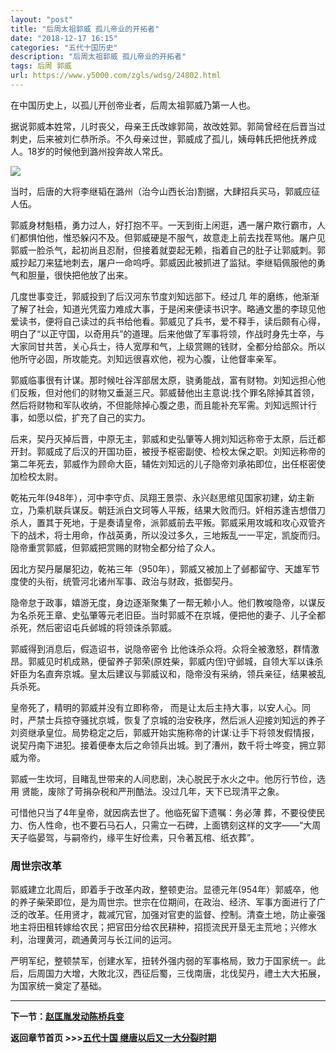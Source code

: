 ```yaml
---
layout: "post"
title: "后周太祖郭威 孤儿帝业的开拓者"
date: "2018-12-17 16:15"
categories: "五代十国历史"
description: "后周太祖郭威 孤儿帝业的开拓者"
tags: 后周 郭威
url: https://www.y5000.com/zgls/wdsg/24802.html
---
```






在中国历史上，以孤儿开创帝业者，后周太祖郭威乃第一人也。

据说郭威本姓常，儿时丧父，母亲王氏改嫁郭简，故改姓郭。郭简曾经在后晋当过刺史，后来被刘仁恭所杀。不久母亲过世，郭威成了孤儿，姨母韩氏把他抚养成人。18岁的时候他到潞州投奔故人常氏。

![](https://img.y5000.com/uploads/allimg/170809/8-1FPZ94605623.jpg)

当时，后唐的大将李继韬在潞州（治今山西长治)割据，大肆招兵买马，郭威应征人伍。

郭威身材魁梧，勇力过人，好打抱不平。一天到街上闲逛，遇一屠户欺行霸市，人们都惧怕他，惟恐躲闪不及。但郭威硬是不服气，故意走上前去找茬骂他。屠户见郭威一脸杀气，起初尚且忍耐，但接着就耍起无赖，指着自己的肚子让郭威刺。郭威抄起刀来猛地刺去，屠户一命呜呼。郭威因此被抓进了监狱。李继韬佩服他的勇气和胆量，很快把他放了出来。

几度世事变迁，郭威投到了后汉河东节度刘知远部下。经过几
年的磨练，他渐渐了解了社会，知道光凭蛮力难成大事，于是闲来便读书识字。略通文墨的李琼见他爱读书，便将自己读过的兵书给他看。郭威见了兵书，爱不释手，读后颇有心得，明白了“以正守国，以奇用兵”的道理。后来他做了军事将领，作战时身先士卒，与大家同甘共苦，关心兵士，待人宽厚和气，上级赏赐的钱财，全都分给部众。所以他所守必固，所攻能克。刘知远很喜欢他，视为心腹，让他督率亲军。

郭威临事很有计谋。那时候吐谷浑部居太原，骁勇能战，富有财物。刘知远担心他们反叛，但对他们的财物又垂涎三尺。郭威替他出主意说:找个罪名除掉其首领，然后将财物和军队收纳，不但能除掉心腹之患，而且能补充军需。刘知远照计行事，如愿以偿，扩充了自己的实力。

后来，契丹灭掉后晋，中原无主，郭威和史弘肇等人拥刘知远称帝于太原，后迁都开封。郭威成了后汉的开国功臣，被授予枢密副使、检校太保之职。刘知远称帝的第二年死去，郭威作为顾命大臣，辅佐刘知远的儿子隐帝刘承祐即位，出任枢密使加检校太尉。

乾祐元年(948年），河中李守贞、凤翔王景崇、永兴赵思绾见国家初建，幼主新立，乃乘机联兵谋反。朝廷派白文珂等人平叛，结果大败而归。奸相苏逢吉想借刀杀人，置其于死地，于是奏请皇帝，派郭威前去平叛。郭威采用攻城和攻心双管齐下的战术，将士用命，作战英勇，所以没过多久，三地叛乱一一平定，凯旋而归。隐帝重赏郭威，但郭威把赏赐的财物全都分给了众人。

因北方契丹屡屡犯边，乾祐三年（950年），郭威又被加上了邺都留守、天雄军节度使的头衔，统管河北诸州军事、政治与财政，抵御契丹。

隐帝怠于政事，嬉游无度，身边逐渐聚集了一帮无赖小人。他们教唆隐帝，以谋反为名杀死王章、史弘肇等元老旧臣。当时郭威不在京城，便把他的妻子、儿子全都杀死，然后密诏屯兵邺城的将领诛杀郭威。

郭威得到消息后，假造诏书，说隐帝密令
比他诛杀众将。众将全被激怒，群情激昂。郭威见时机成熟，便留养子郭荣(原姓柴，郭威内侄)守邺城，自领大军以诛杀奸臣为名直奔京城。皇太后建议与郭威议和，隐帝没有采纳，领兵亲征，结果被乱兵杀死。

皇帝死了，精明的郭威并没有立即称帝，
而是让太后主持大事，以安人心。同时，严禁士兵掠夺骚扰京城，恢复了京城的治安秩序，然后派人迎接刘知远的养子刘资继承皇位。局势稳定之后，郭威开始实施称帝的计谋:让手下将领发假情报，说契丹南下进犯。接着便奉太后之命领兵出城。到了漕州，数千将士哗变，拥立郭威为帝。

郭威一生坎坷，目睹乱世带来的人间悲剧，决心脱民于水火之中。他厉行节俭，选用 贤能，废除了苛捐杂税和严刑酷法。没过几年，天下已现清平之象。

可惜他只当了4年皇帝，就因病去世了。他临死留下遗嘱：务必薄
葬，不要役使民力、伤人性命，也不要石马石人，只需立一石碑，上面镌刻这样的文字——“大周天子临晏驾，与嗣帝约，缘平生好俭素，只令著瓦棺、纸衣葬”。

###  周世宗改革

郭威建立北周后，即着手于改革内政，整顿吏治。显德元年(954年）郭威卒，他的养子柴荣即位，是为周世宗。世宗在位期间，在政治、经济、军事方面进行了广泛的改革。任用贤才，裁减冗官，加强对官吏的监督、控制。清查土地，防止豪强地主将田租转嫁给农民；把官田分给农民耕种，招揽流民开垦无主荒地；兴修水利，治理黄河，疏通黄河与长江间的运河。

严明军纪，整顿禁军，创建水军，扭转外强内弱的军事格局，致力于国家统一。此后，后周国力大增，大敗北汉，西征后蜀，三伐南唐，北伐契丹，禮土大大拓展，为国家统一奠定了基础。

* * *

**下一节：[赵匡胤发动陈桥兵变](https://www.y5000.com/zgls/sy/24812.html)**

**返回章节首页 >>>[五代十国 继唐以后又一大分裂时期](https://www.y5000.com/zgls/wdsg/24927.html)**
